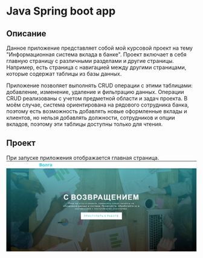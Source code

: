 <h1>Java Spring boot app</h1>
<h2>Описание</h2>
Данное приложение представляет собой мой курсовой проект на тему "Информационная система вклада в банке". Проект включает в себя главную страницу с различными разделами и другие страницы. Например, есть страница с навигацией между другими страницами, которые содержат таблицы из базы данных. 

Приложение позволяет выполнять CRUD операции с этими таблицами: добавление, изменение, удаление и фильтрацию данных. Операции CRUD реализованы с учетом предметной области и задач проекта. В моём случае, система ориентирована на рядового сотрудника банка, поэтому есть возможность добавлять новые оформленные вклады и клиентов, но нельзя добавлять должности, сотрудников и опции вкладов, поэтому эти таблицы доступны только для чтения.
<h2>Проект</h2>
При запуске приложения отображается главная страница.<br/>
<img src="img/Главная.png" alt="Пример изображения">


